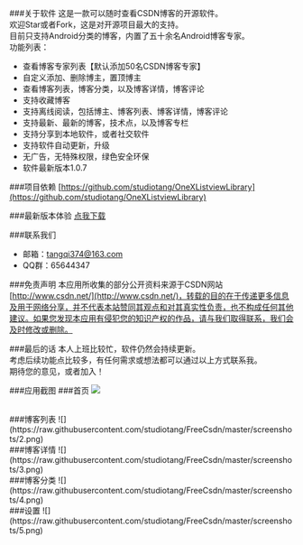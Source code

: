 ###关于软件
这是一款可以随时查看CSDN博客的开源软件。</br>
欢迎Star或者Fork，这是对开源项目最大的支持。</br>
目前只支持Android分类的博客，内置了五十余名Android博客专家。</br>
功能列表：

- 查看博客专家列表【默认添加50名CSDN博客专家】
- 自定义添加、删除博主，置顶博主
- 查看博客列表，博客分类，以及博客详情，博客评论
- 支持收藏博客
- 支持离线阅读，包括博主、博客列表、博客详情，博客评论
- 支持最新、最新的博客，技术点，以及博客专栏
- 支持分享到本地软件，或者社交软件
- 支持软件自动更新，升级
- 无广告，无特殊权限，绿色安全环保
- 软件最新版本1.0.7

###项目依赖
[https://github.com/studiotang/OneXListviewLibrary](https://github.com/studiotang/OneXListviewLibrary)

###最新版本体验
[点我下载](http://www.pgyer.com/csdn)


	
###联系我们
- 邮箱：[tangqi374@163.com](mailto:tangqi374@163.com)
- QQ群：65644347

###免责声明
本应用所收集的部分公开资料来源于CSDN网站[http://www.csdn.net/](http://www.csdn.net/)，转载的目的在于传递更多信息及用于网络分享，并不代表本站赞同其观点和对其真实性负责，也不构成任何其他建议。如果您发现本应用有侵犯您的知识产权的作品，请与我们取得联系，我们会及时修改或删除。

###最后的话
本人上班比较忙，软件仍然会持续更新。</br>
考虑后续功能点比较多，有任何需求或想法都可以通过以上方式联系我。</br>
期待您的意见，或者加入！

###应用截图
###首页
![](https://raw.githubusercontent.com/studiotang/FreeCsdn/master/screenshots/1.png)

</br>
###博客列表
![](https://raw.githubusercontent.com/studiotang/FreeCsdn/master/screenshots/2.png)

</br>
###博客详情
![](https://raw.githubusercontent.com/studiotang/FreeCsdn/master/screenshots/3.png)

</br>
###博客分类
![](https://raw.githubusercontent.com/studiotang/FreeCsdn/master/screenshots/4.png)

</br>
###设置
![](https://raw.githubusercontent.com/studiotang/FreeCsdn/master/screenshots/5.png)





	
